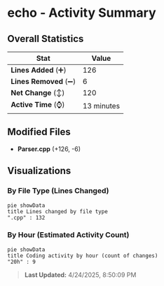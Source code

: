 # echo - Activity Summary 

## Overall Statistics

| Stat                   | Value                                                             |
| ---------------------- | ----------------------------------------------------------------- |
| **Lines Added** (➕)   | 126                                          |
| **Lines Removed** (➖) | 6                                        |
| **Net Change** (↕)    | 120                |
| **Active Time** (⌚)   | 13 minutes |


## Modified Files
- **Parser.cpp** (+126, -6)

## Visualizations

### By File Type (Lines Changed)

```mermaid
pie showData
title Lines changed by file type
".cpp" : 132
```

### By Hour (Estimated Activity Count)

```mermaid
pie showData
title Coding activity by hour (count of changes)
"20h" : 9
```


> **Last Updated:** 4/24/2025, 8:50:09 PM